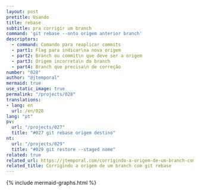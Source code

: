 ```yaml
---
layout: post
pretitle: Usando
title: rebase
subtitle: pra corrigir um branch
command: 'git rebase --onto origem anterior branch'
descriptors:
  - command: Comando para reaplicar commits
  - part1: Flag para indicar\na nova origem
  - part2: Branch ou commit\n que deve ser a origem
  - part3: Origem incorreta\n do branch
  - part4: Branch que precisa\n de correção
number: "028"
author: "@jtemporal"
mermaid: true
use_static_image: true
permalink: "/projects/028"
translations:
- lang: en
  url: /en/028
lang: "pt"
pv:
  url: "/projects/027"
  title: "#027 git rebase origem destino"
nt:
  url: "/projects/029"
  title: "#029 git restore --staged nome"
related: true
related_url: https://jtemporal.com/corrigindo-a-origem-de-um-branch-com-git-rebase/?utm_source=gitfichas
related_title: Corrigindo a origem de um branch com git rebase
---
```


{% include mermaid-graphs.html %}
